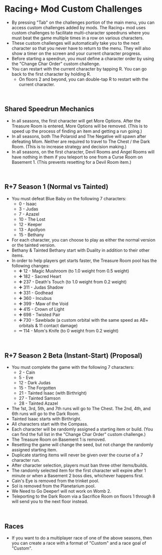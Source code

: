 # Racing+ Mod Custom Challenges

- By pressing "Tab" on the challenges portion of the main menu, you can access custom challenges added by mods. The Racing+ mod uses custom challenges to facilitate multi-character speedruns where you must beat the game multiple times in a row on various characters.
- These custom challenges will automatically take you to the next character so that you never have to return to the menu. They will also show a timer on the screen and your current character progress.
- Before starting a speedrun, you must define a character order by using the "Change Char Order" custom challenge.
- You can restart with the current character by tapping R. You can go back to the first character by holding R.
  - On floors 2 and beyond, you can double-tap R to restart with the current character.

<br />

## Shared Speedrun Mechanics

- In all seasons, the first character will get More Options. After the Treasure Room is entered, More Options will be removed. (This is to speed up the process of finding an item and getting a run going.)
- In all seasons, both The Polaroid and The Negative will spawn after defeating Mom. Neither are required to travel to The Chest / the Dark Room. (This is to increase strategy and decision making.)
- In all seasons, on the first character, Devil Rooms and Angel Rooms will have nothing in them if you teleport to one from a Curse Room on Basement 1. (This prevents resetting for a Devil Room item.)

<br />

## R+7 Season 1 (Normal vs Tainted)

- You must defeat Blue Baby on the following 7 characters:
  - 0 - Isaac
  - 3 - Judas
  - 7 - Azazel
  - 10 - The Lost
  - 12 - Keeper
  - 13 - Apollyon
  - 15 - Bethany
- For each character, you can choose to play as either the normal version or the tainted version.
- Bethany & Tainted Bethany start with Duality in addition to their other items.
- In order to help players get starts faster, the Treasure Room pool has the following changes:
  - ➕ 12 - Magic Mushroom (to 1.0 weight from 0.5 weight)
  - ➕ 182 - Sacred Heart
  - ➕ 237 - Death's Touch (to 1.0 weight from 0.2 weight)
  - ➕ 311 - Judas Shadow
  - ➕ 331 - Godhead
  - ➕ 360 - Incubus
  - ➕ 399 - Maw of the Void
  - ➕ 415 - Crown of Light
  - ➕ 698 - Twisted Pair
  - ➕ 730 - Sawblade (a custom orbital with the same speed as AB+ orbitals & 11 contact damage)
  - ➖ 114 - Mom's Knife (to 0 weight from 0.2 weight)

<br />

## R+7 Season 2 Beta (Instant-Start) (Proposal)

- You must complete the game with the following 7 characters:
  - 2 - Cain
  - 5 - Eve
  - 12 - Dark Judas
  - 15 - The Forgotten
  - 21 - Tainted Isaac (with Birthright)
  - 27 - Tainted Samson
  - 28 - Tainted Azazel
- The 1st, 3rd, 5th, and 7th runs will go to The Chest. The 2nd, 4th, and 6th runs will go to the Dark Room.
- Tainted Isaac starts with Birthright.
- All characters start with the Compass.
- Each character will be randomly assigned a starting item or build. (You can find the full list in the "Change Char Order" custom challenge.)
- The Treasure Room on Basement 1 is removed.
- Resetting the game will change the seed, but not change the randomly assigned starting item.
- Duplicate starting items will never be given over the course of a 7 character run.
- After character selection, players must ban three other items/builds.
- The randomly selected item for the first character will expire after 1 minute or when a Basement 2 boss dies, whichever happens first.
- Cain's Eye is removed from the trinket pool.
- Sol is removed from the Planetarium pool.
- We Need to Go Deeper! will not work on Womb 2.
- Teleporting to the Dark Room via a Sacrifice Room on floors 1 through 8 will send you to the next floor instead.

<br />

## Races

- If you want to do a multiplayer race of one of the above seasons, then you can create a race with a format of "Custom" and a race goal of "Custom".

<br />
